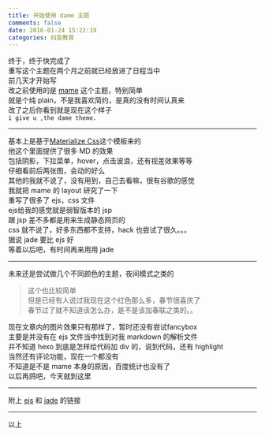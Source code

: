 ```yaml
---
title: 开始使用 dame 主题
comments: false
date: 2016-01-24 15:22:19
categories: 扫盲教育
---
```

终于，终于快完成了    
重写这个主题在两个月之前就已经放进了日程当中  
前几天才开始写   
改之前使用的是 [mame](https://github.com/chadluo/hexo-theme-mame) 这个主题，特别简单    
就是个纯 plain，不是我喜欢简约，是真的没有时间认真来  
改了之后你看到就是现在这个样子  
`i give u ,the dame theme.`
***
基本上是基于[Materialize Css](//materializecss.com/)这个模板来的  
他这个里面提供了很多 MD 的效果  
包括阴影，下拉菜单，hover，点击波浪，还有视差效果等等  
仔细看前后两张图，会动的好么  
其他的我就不说了，没有用到，自己去看嘛，很有谷歌的感觉  
我就把 mame 的 layout 研究了一下  
重写了很多了 ejs，css 文件  
ejs给我的感觉就是弱智版本的 jsp  
跟 jsp 差不多都是用来生成静态网页的  
css 就不说了，好多东西都不支持，hack 也尝试了很久。。。  
据说 jade 要比 ejs 好  
等着以后吧，有时间再来用用 jade  
***
未来还是尝试做几个不同颜色的主题，夜间模式之类的  
> 这个也比较简单  
但是已经有人说过我现在这个红色那么多，春节很喜庆了  
春节过了就不知道该怎么办，是不是该加春联之类的。。  
  
现在文章内的图片效果只有那样了，暂时还没有尝试fancybox  
主要是并没有在 ejs 文件当中找到对我 markdown 的解析文件    
并不知道 hexo 到底是怎样给代码加 div 的，说到代码，还有 highlight  
当然还有评论功能，现在一个都没有  
不知道是不是 mame 本身的原因，百度统计也没有了  
以后再鸽吧，今天就到这里  
***
附上 [ejs](//www.embeddedjs.com) 和 [jade](//jade-lang.com) 的链接
***
以上  
 

